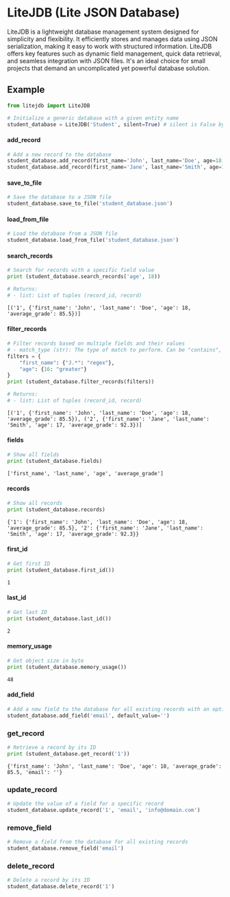 # LiteJDB (Lite JSON Database)
LiteJDB is a lightweight database management system designed for simplicity and
flexibility. It efficiently stores and manages data using JSON serialization, 
making it easy to work with structured information. LiteJDB offers key features
such as dynamic field management, quick data retrieval, and seamless integration
with JSON files. It's an ideal choice for small projects that demand an
uncomplicated yet powerful database solution.

## Example

```python
from litejdb import LiteJDB

# Initialize a generic database with a given entity name
student_database = LiteJDB('Student', silent=True) # silent is False by default
```

#### add_record
```python
# Add a new record to the database
student_database.add_record(first_name='John', last_name='Doe', age=18, average_grade=85.5)
student_database.add_record(first_name='Jane', last_name='Smith', age=17, average_grade=92.3)
```

#### save_to_file
```python
# Save the database to a JSON file
student_database.save_to_file('student_database.json')
```

#### load_from_file
```python
# Load the database from a JSON file
student_database.load_from_file('student_database.json')
```

#### search_records
```python
# Search for records with a specific field value
print (student_database.search_records('age', 18))

# Returns:
# - list: List of tuples (record_id, record)
```
`[('1', {'first_name': 'John', 'last_name': 'Doe', 'age': 18, 'average_grade': 85.5})]`

#### filter_records
```python
# Filter records based on multiple fields and their values
# - match_type (str): The type of match to perform. Can be "contains", "exact", "regex", "greater", "less", or "equal"
filters = {
    "first_name": {"J.*": "regex"},
    "age": {16: "greater"}
}
print (student_database.filter_records(filters))

# Returns:
# - list: List of tuples (record_id, record)
```
`[('1', {'first_name': 'John', 'last_name': 'Doe', 'age': 18, 'average_grade': 85.5}), ('2', {'first_name': 'Jane', 'last_name': 'Smith', 'age': 17, 'average_grade': 92.3})]`

#### fields
```python
# Show all fields
print (student_database.fields)
```
`['first_name', 'last_name', 'age', 'average_grade']`

#### records
```python
# Show all records
print (student_database.records)
```
`{'1': {'first_name': 'John', 'last_name': 'Doe', 'age': 18, 'average_grade': 85.5}, '2': {'first_name': 'Jane', 'last_name': 'Smith', 'age': 17, 'average_grade': 92.3}}`


#### first_id
```python
# Get first ID
print (student_database.first_id())
```
`1`

#### last_id
```python
# Get last ID
print (student_database.last_id())
```
`2`

#### memory_usage
```python
# Get object size in byte
print (student_database.memory_usage())
```
`48`

#### add_field
```python
# Add a new field to the database for all existing records with an optional default value
student_database.add_field('email', default_value='')
```

### get_record
```python
# Retrieve a record by its ID
print (student_database.get_record('1'))
```
`{'first_name': 'John', 'last_name': 'Doe', 'age': 18, 'average_grade': 85.5, 'email': ''}`

### update_record
```python
# Update the value of a field for a specific record
student_database.update_record('1', 'email', 'info@domain.com')
```

### remove_field
```python
# Remove a field from the database for all existing records
student_database.remove_field('email')
```

### delete_record
```python
# Delete a record by its ID
student_database.delete_record('1')
```

